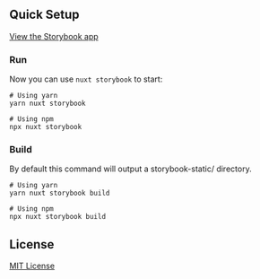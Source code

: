 ## Quick Setup

[View the Storybook app](https://storybooknuxt.netlify.app/)

### Run

Now you can use `nuxt storybook` to start:

```
# Using yarn
yarn nuxt storybook

# Using npm
npx nuxt storybook
```

### Build

By default this command will output a storybook-static/ directory.

```
# Using yarn
yarn nuxt storybook build

# Using npm
npx nuxt storybook build

```

## License

[MIT License](./LICENSE)
